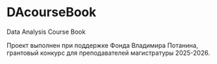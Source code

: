# DAcourseBook
Data Analysis Course Book

Проект выполнен при поддержке Фонда Владимира Потанина, грантовый конкурс для преподавателей магистратуры 2025-2026.
